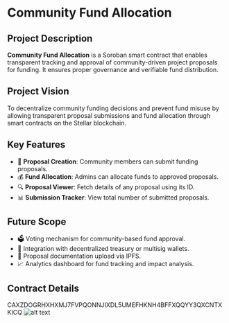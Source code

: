 # Community Fund Allocation

## Project Description
**Community Fund Allocation** is a Soroban smart contract that enables transparent tracking and approval of community-driven project proposals for funding. It ensures proper governance and verifiable fund distribution.

## Project Vision
To decentralize community funding decisions and prevent fund misuse by allowing transparent proposal submissions and fund allocation through smart contracts on the Stellar blockchain.

## Key Features
- 📝 **Proposal Creation**: Community members can submit funding proposals.
- 💰 **Fund Allocation**: Admins can allocate funds to approved proposals.
- 🔍 **Proposal Viewer**: Fetch details of any proposal using its ID.
- 📊 **Submission Tracker**: View total number of submitted proposals.

## Future Scope
- 🗳️ Voting mechanism for community-based fund approval.
- 🔗 Integration with decentralized treasury or multisig wallets.
- 📄 Proposal documentation upload via IPFS.
- 📈 Analytics dashboard for fund tracking and impact analysis.

## Contract Details
CAXZDOGRHXHXMJ7FVPQONNJIXDL5UMEFHKNH4BFFXQQYY3QXCNTXKICQ
![alt text](image.png)